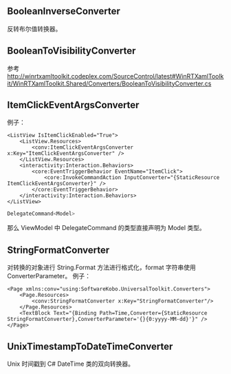 ## BooleanInverseConverter
反转布尔值转换器。

## BooleanToVisibilityConverter
参考 http://winrtxamltoolkit.codeplex.com/SourceControl/latest#WinRTXamlToolkit/WinRTXamlToolkit.Shared/Converters/BooleanToVisibilityConverter.cs

## ItemClickEventArgsConverter
例子：
```XAML
<ListView IsItemClickEnabled="True">
	<ListView.Resources>
		<conv:ItemClickEventArgsConverter x:Key="ItemClickEventArgsConverter" />
	</ListView.Resources>
    <interactivity:Interaction.Behaviors>
		<core:EventTriggerBehavior EventName="ItemClick">
    	    <core:InvokeCommandAction InputConverter="{StaticResource ItemClickEventArgsConverter}" />
		</core:EventTriggerBehavior>
    </interactivity:Interaction.Behaviors>
</ListView>
```
```C#
DelegateCommand<Model>
```
那么 ViewModel 中 DelegateCommand 的类型直接声明为 Model 类型。

## StringFormatConverter
对转换的对象进行 String.Format 方法进行格式化，format 字符串使用 ConverterParameter。
例子：
```XAML
<Page xmlns:conv="using:SoftwareKobo.UniversalToolkit.Converters">
	<Page.Resources>
		<conv:StringFormatConverter x:Key="StringFormatConverter"/>
	</Page.Resources>
	<TextBlock Text="{Binding Path=Time,Converter={StaticResource StringFormatConverter},ConverterParameter='{}{0:yyyy-MM-dd}'}" />
</Page>
```

## UnixTimestampToDateTimeConverter
Unix 时间戳到 C# DateTime 类的双向转换器。